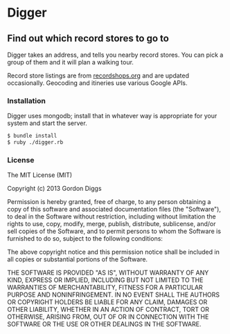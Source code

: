 # Digger

## Find out which record stores to go to

Digger takes an address, and tells you nearby record stores. You can pick a group of them and it will plan a walking tour.

Record store listings are from [recordshops.org](http://www.recordshops.org/) and are updated occasionally. Geocoding and itineries use various Google APIs.

### Installation

Digger uses mongodb; install that in whatever way is appropriate for your system and start the server.

```bash
$ bundle install
$ ruby ./digger.rb
```

### License

The MIT License (MIT)

Copyright (c) 2013 Gordon Diggs

Permission is hereby granted, free of charge, to any person obtaining a copy
of this software and associated documentation files (the "Software"), to deal
in the Software without restriction, including without limitation the rights
to use, copy, modify, merge, publish, distribute, sublicense, and/or sell
copies of the Software, and to permit persons to whom the Software is
furnished to do so, subject to the following conditions:

The above copyright notice and this permission notice shall be included in
all copies or substantial portions of the Software.

THE SOFTWARE IS PROVIDED "AS IS", WITHOUT WARRANTY OF ANY KIND, EXPRESS OR
IMPLIED, INCLUDING BUT NOT LIMITED TO THE WARRANTIES OF MERCHANTABILITY,
FITNESS FOR A PARTICULAR PURPOSE AND NONINFRINGEMENT. IN NO EVENT SHALL THE
AUTHORS OR COPYRIGHT HOLDERS BE LIABLE FOR ANY CLAIM, DAMAGES OR OTHER
LIABILITY, WHETHER IN AN ACTION OF CONTRACT, TORT OR OTHERWISE, ARISING FROM,
OUT OF OR IN CONNECTION WITH THE SOFTWARE OR THE USE OR OTHER DEALINGS IN
THE SOFTWARE.
